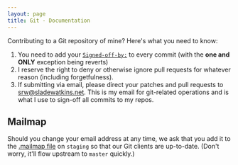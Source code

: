 ```yaml
---
layout: page
title: Git - Documentation
---
```


Contributing to a Git repository of mine? Here's what you need to know:
1. You need to add your [``Signed-off-by:``](https://stackoverflow.com/a/14044024) to every commit (with the **one and ONLY** exception being reverts)
2. I reserve the right to deny or otherwise ignore pull requests for whatever reason (including forgetfulness).
3. If submitting via email, please direct your patches and pull requests to [srw@sladewatkins.net](mailto:srw@sladewatkins.net). This is my email for git-related operations and is what I use to sign-off all commits to my repos.

## Mailmap
Should you change your email address at any time, we ask that you add it to the [.mailmap file](https://github.com/sladewatkins/website/blob/staging/.mailmap) on ``staging`` so that our Git clients are up-to-date. (Don't worry, it'll flow upstream to ``master`` quickly.)